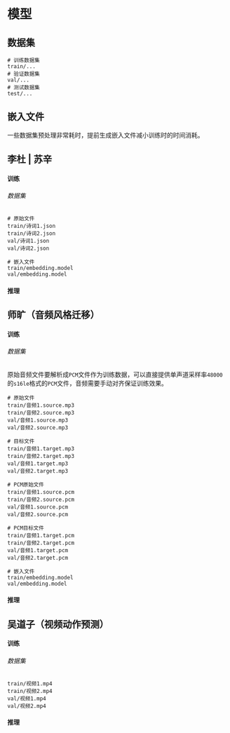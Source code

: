 # 模型

## 数据集

```
# 训练数据集
train/...
# 验证数据集
val/...
# 测试数据集
test/...
```

## 嵌入文件

一些数据集预处理非常耗时，提前生成嵌入文件减小训练时的时间消耗。

## 李杜 | 苏辛

#### 训练

###### 数据集

```
# 原始文件
train/诗词1.json
train/诗词2.json
val/诗词1.json
val/诗词2.json

# 嵌入文件
train/embedding.model
val/embedding.model
```

#### 推理

## 师旷（音频风格迁移）

#### 训练

###### 数据集

原始音频文件要解析成`PCM`文件作为训练数据，可以直接提供单声道采样率`48000`的`s16le`格式的`PCM`文件，音频需要手动对齐保证训练效果。

```
# 原始文件
train/音频1.source.mp3
train/音频2.source.mp3
val/音频1.source.mp3
val/音频2.source.mp3

# 目标文件
train/音频1.target.mp3
train/音频2.target.mp3
val/音频1.target.mp3
val/音频2.target.mp3

# PCM原始文件
train/音频1.source.pcm
train/音频2.source.pcm
val/音频1.source.pcm
val/音频2.source.pcm

# PCM目标文件
train/音频1.target.pcm
train/音频2.target.pcm
val/音频1.target.pcm
val/音频2.target.pcm

# 嵌入文件
train/embedding.model
val/embedding.model
```

#### 推理

## 吴道子（视频动作预测）

#### 训练

###### 数据集

```
train/视频1.mp4
train/视频2.mp4
val/视频1.mp4
val/视频2.mp4
```

#### 推理
